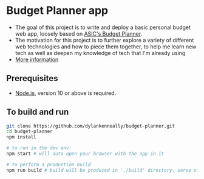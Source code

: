 # Budget Planner app

- The goal of this project is to write and deploy a basic personal budget web app, loosely based on [ASIC's Budget Planner](https://www.moneysmart.gov.au/tools-and-resources/calculators-and-apps/budget-planner).
- The motivation for this project is to further explore a variety of different web technologies and how to piece them together, to help me learn new tech as well as deepen my knowledge of tech that I'm already using
- [More information](./docs/README.md)

## Prerequisites
- [Node.js](https://nodejs.org/en/), version 10 or above is required.

## To build and run
```bash
git clone https://github.com/dylankenneally/budget-planner.git
cd budget-planner
npm install

# to run in the dev env.
npm start # will auto open your browser with the app in it

# to perform a production build
npm run build # build will be produced in './build' directory, serve via any HTTP server
```
